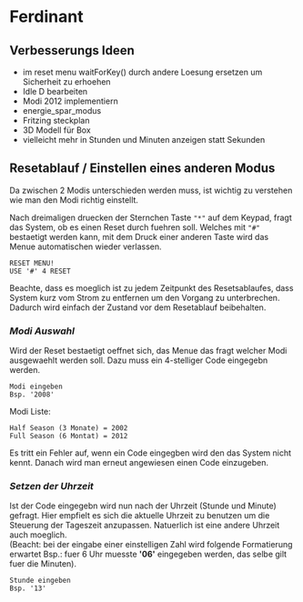 # Ferdinant

## Verbesserungs Ideen

- im reset menu waitForKey() durch andere Loesung ersetzen um Sicherheit zu erhoehen
- Idle D bearbeiten
- Modi 2012 implementiern
- energie_spar_modus
- Fritzing steckplan
- 3D Modell für Box
- vielleicht mehr in Stunden und Minuten anzeigen statt Sekunden


## **Resetablauf / Einstellen eines anderen Modus**

Da zwischen 2 Modis unterschieden werden muss, ist wichtig zu verstehen wie man den Modi richtig einstellt.

Nach dreimaligen druecken der Sternchen Taste   ` "*" `  auf dem Keypad, fragt das System, ob es einen Reset durch fuehren soll. Welches mit ` "#" ` bestaetigt werden kann, mit dem Druck einer anderen Taste wird das Menue automatischen wieder verlassen.



<pre><code>RESET MENU!
USE '#' 4 RESET
</code></pre>

Beachte, dass es moeglich ist zu jedem Zeitpunkt des Resetsablaufes, dass System kurz vom Strom zu entfernen um den Vorgang zu unterbrechen. Dadurch wird einfach der Zustand vor dem Resetablauf beibehalten.

### *Modi Auswahl*

Wird der Reset bestaetigt oeffnet sich, das Menue das fragt welcher Modi ausgewaehlt werden soll. Dazu muss ein 4-stelliger Code eingegebn werden.

<pre><code>Modi eingeben
Bsp. '2008'
</code></pre>
Modi Liste:
<pre><code>Half Season (3 Monate) = 2002
Full Season (6 Montat) = 2012
</code></pre>
Es tritt ein Fehler auf, wenn ein Code eingegben wird den das System nicht kennt. Danach wird man erneut angewiesen einen Code einzugeben.

### *Setzen der Uhrzeit*

Ist der Code eingegebn wird nun nach der Uhrzeit (Stunde und Minute) gefragt. Hier empfielt es sich die aktuelle Uhrzeit zu benutzen um die Steuerung der Tageszeit anzupassen. Natuerlich ist eine andere Uhrzeit auch moeglich. <br />
(Beacht: bei der eingabe einer einstelligen Zahl wird folgende Formatierung erwartet Bsp.: fuer 6 Uhr muesste **'06'** eingegeben werden, das selbe gilt fuer die Minuten).

<pre><code>Stunde eingeben
Bsp. '13'
</code></pre>




